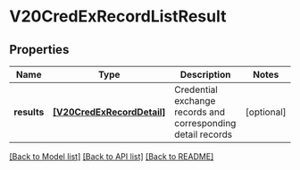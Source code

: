 # V20CredExRecordListResult


## Properties
Name | Type | Description | Notes
------------ | ------------- | ------------- | -------------
**results** | [**[V20CredExRecordDetail]**](V20CredExRecordDetail.md) | Credential exchange records and corresponding detail records | [optional] 

[[Back to Model list]](../README.md#documentation-for-models) [[Back to API list]](../README.md#documentation-for-api-endpoints) [[Back to README]](../README.md)


